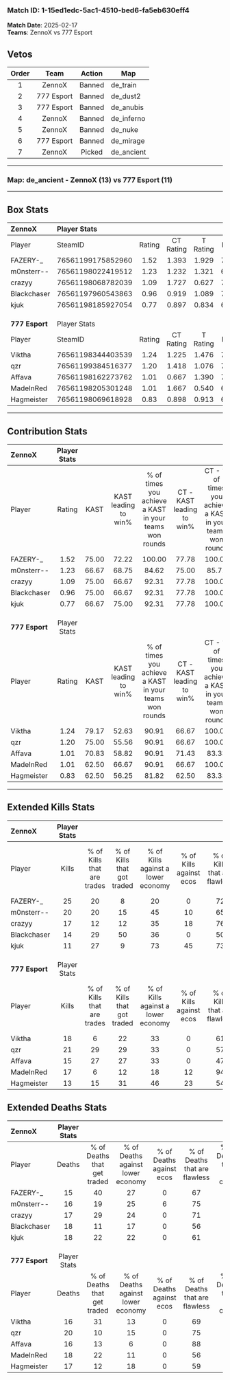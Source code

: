 ### Match ID: 1-15ed1edc-5ac1-4510-bed6-fa5eb630eff4  
**Match Date**: 2025-02-17  
**Teams**: ZennoX vs 777 Esport  

## Vetos  

| Order | Team | Action | Map |
| :---: | :--: | :----: | --- |
| 1 | ZennoX | Banned | de_train |
| 2 | 777 Esport | Banned | de_dust2 |
| 3 | 777 Esport | Banned | de_anubis |
| 4 | ZennoX | Banned | de_inferno |
| 5 | ZennoX | Banned | de_nuke |
| 6 | 777 Esport | Banned | de_mirage |
| 7 | ZennoX | Picked | de_ancient |

---  

### **Map**: de_ancient - ZennoX (13) vs 777 Esport (11)  
---  

## Box Stats  

| **ZennoX**     | Player Stats      |        |           |          |       |       |       |         |        |      |     |
| :- | :- | :-: | :-: | :-: | :-: | :-: | :-: | :-: | :-: | :-: | :-: |
| Player         | SteamID           | Rating | CT Rating | T Rating | KAST  |  ADR  | Kills | Assists | Deaths | K/D  | HS% |
| FAZERY-_       | 76561199175852960 |  1.52  |   1.393   |  1.929   | 75.00 | 101.8 |  25   |    5    |   15   | 1.67 | 56  |
| m0nsterr--     | 76561198022419512 |  1.23  |   1.232   |  1.321   | 66.67 | 87.7  |  20   |    9    |   16   | 1.25 | 40  |
| crazyy         | 76561198068782039 |  1.09  |   1.727   |  0.627   | 75.00 | 70.4  |  17   |    4    |   17   | 1.00 | 70  |
| Blackchaser    | 76561197960543863 |  0.96  |   0.919   |  1.089   | 75.00 | 71.8  |  14   |    4    |   18   | 0.78 | 64  |
| kjuk           | 76561198185927054 |  0.77  |   0.897   |  0.834   | 66.67 | 59.3  |  11   |    8    |   18   | 0.61 | 63  |
|                |                   |        |           |          |       |       |       |         |        |      |     |
|                |                   |        |           |          |       |       |       |         |        |      |     |
|                |                   |        |           |          |       |       |       |         |        |      |     |
| **777 Esport** | Player Stats      |        |           |          |       |       |       |         |        |      |     |
| Player         | SteamID           | Rating | CT Rating | T Rating | KAST  |  ADR  | Kills | Assists | Deaths | K/D  | HS% |
| Viktha         | 76561198344403539 |  1.24  |   1.225   |  1.476   | 79.17 | 86.8  |  18   |    7    |   16   | 1.13 | 55  |
| qzr            | 76561199384516377 |  1.20  |   1.418   |  1.076   | 75.00 | 83.9  |  21   |    3    |   20   | 1.05 | 47  |
| Affava         | 76561198162273762 |  1.01  |   0.667   |  1.390   | 70.83 | 70.8  |  15   |    4    |   16   | 0.94 | 53  |
| MadeInRed      | 76561198205301248 |  1.01  |   1.667   |  0.540   | 62.50 | 79.2  |  17   |    6    |   18   | 0.94 | 47  |
| Hagmeister     | 76561198069618928 |  0.83  |   0.898   |  0.913   | 62.50 | 60.9  |  13   |    6    |   17   | 0.76 | 38  |
---  

## Contribution Stats  

| **ZennoX**     | Player Stats |       |                      |                                                        |                           |                                                             |                          |                                                            |
| :- | :-: | :-: | :-: | :-: | :-: | :-: | :-: | :-: |
| Player         |    Rating    | KAST  | KAST leading to win% | % of times you achieve a KAST in your teams won rounds | CT - KAST leading to win% | CT - % of times you achieve a KAST in your teams won rounds | T - KAST leading to win% | T - % of times you achieve a KAST in your teams won rounds |
| FAZERY-_       |     1.52     | 75.00 |        72.22         |                         100.00                         |           77.78           |                           100.00                            |          66.67           |                           100.00                           |
| m0nsterr--     |     1.23     | 66.67 |        68.75         |                         84.62                          |           75.00           |                            85.71                            |          62.50           |                           83.33                            |
| crazyy         |     1.09     | 75.00 |        66.67         |                         92.31                          |           77.78           |                           100.00                            |          55.56           |                           83.33                            |
| Blackchaser    |     0.96     | 75.00 |        66.67         |                         92.31                          |           77.78           |                           100.00                            |          55.56           |                           83.33                            |
| kjuk           |     0.77     | 66.67 |        75.00         |                         92.31                          |           77.78           |                           100.00                            |          71.43           |                           83.33                            |
|                |              |       |                      |                                                        |                           |                                                             |                          |                                                            |
|                |              |       |                      |                                                        |                           |                                                             |                          |                                                            |
|                |              |       |                      |                                                        |                           |                                                             |                          |                                                            |
| **777 Esport** | Player Stats |       |                      |                                                        |                           |                                                             |                          |                                                            |
| Player         |    Rating    | KAST  | KAST leading to win% | % of times you achieve a KAST in your teams won rounds | CT - KAST leading to win% | CT - % of times you achieve a KAST in your teams won rounds | T - KAST leading to win% | T - % of times you achieve a KAST in your teams won rounds |
| Viktha         |     1.24     | 79.17 |        52.63         |                         90.91                          |           66.67           |                           100.00                            |          40.00           |                           80.00                            |
| qzr            |     1.20     | 75.00 |        55.56         |                         90.91                          |           66.67           |                           100.00                            |          44.44           |                           80.00                            |
| Affava         |     1.01     | 70.83 |        58.82         |                         90.91                          |           71.43           |                            83.33                            |          50.00           |                           100.00                           |
| MadeInRed      |     1.01     | 62.50 |        66.67         |                         90.91                          |           66.67           |                           100.00                            |          66.67           |                           80.00                            |
| Hagmeister     |     0.83     | 62.50 |        56.25         |                         81.82                          |           62.50           |                            83.33                            |          50.00           |                           80.00                            |
---  

## Extended Kills Stats  

| **ZennoX**     | Player Stats |                            |                            |                                    |                         |                              |                                 |                                       |                    |           |
| :- | :-: | :-: | :-: | :-: | :-: | :-: | :-: | :-: | :-: | :-: |
| Player         |    Kills     | % of Kills that are trades | % of Kills that got traded | % of Kills against a lower economy | % of Kills against ecos | % of Kills that are flawless | % of Kills that are close duels | % of Kills that are assisted by flash | Pistol Round Kills | AWP Kills |
| FAZERY-_       |      25      |             20             |             8              |                 20                 |            0            |              72              |                8                |                   8                   |         0          |     4     |
| m0nsterr--     |      20      |             20             |             15             |                 45                 |           10            |              65              |               10                |                   5                   |         5          |     1     |
| crazyy         |      17      |             12             |             12             |                 35                 |           18            |              76              |                0                |                  12                   |         0          |     4     |
| Blackchaser    |      14      |             29             |             50             |                 36                 |            0            |              50              |               21                |                   7                   |         0          |     1     |
| kjuk           |      11      |             27             |             9              |                 73                 |           45            |              73              |                9                |                   9                   |         0          |     0     |
|                |              |                            |                            |                                    |                         |                              |                                 |                                       |                    |           |
|                |              |                            |                            |                                    |                         |                              |                                 |                                       |                    |           |
|                |              |                            |                            |                                    |                         |                              |                                 |                                       |                    |           |
| **777 Esport** | Player Stats |                            |                            |                                    |                         |                              |                                 |                                       |                    |           |
| Player         |    Kills     | % of Kills that are trades | % of Kills that got traded | % of Kills against a lower economy | % of Kills against ecos | % of Kills that are flawless | % of Kills that are close duels | % of Kills that are assisted by flash | Pistol Round Kills | AWP Kills |
| Viktha         |      18      |             6              |             22             |                 33                 |            0            |              61              |                6                |                   0                   |         0          |     0     |
| qzr            |      21      |             29             |             29             |                 33                 |            0            |              57              |               10                |                  24                   |         0          |     3     |
| Affava         |      15      |             27             |             27             |                 33                 |            0            |              47              |                7                |                   0                   |         0          |     1     |
| MadeInRed      |      17      |             6              |             12             |                 18                 |           12            |              94              |                6                |                   0                   |         4          |     1     |
| Hagmeister     |      13      |             15             |             31             |                 46                 |           23            |              54              |                8                |                   0                   |         0          |     0     |
## Extended Deaths Stats  

| **ZennoX**     | Player Stats |                             |                                   |                          |                               |                            |                           |               |
| :- | :-: | :-: | :-: | :-: | :-: | :-: | :-: | :-: |
| Player         |    Deaths    | % of Deaths that get traded | % of Deaths against lower economy | % of Deaths against ecos | % of Deaths that are flawless | % of Deaths that are close | % of Deaths while blinded | Deaths to AWP |
| FAZERY-_       |      15      |             40              |                27                 |            0             |              67               |             7              |             0             |       0       |
| m0nsterr--     |      16      |             19              |                25                 |            6             |              75               |             6              |             0             |       1       |
| crazyy         |      17      |             29              |                24                 |            0             |              71               |             6              |             6             |       1       |
| Blackchaser    |      18      |             11              |                17                 |            0             |              56               |             11             |            11             |       1       |
| kjuk           |      18      |             22              |                22                 |            0             |              61               |             6              |            11             |       1       |
|                |              |                             |                                   |                          |                               |                            |                           |               |
|                |              |                             |                                   |                          |                               |                            |                           |               |
|                |              |                             |                                   |                          |                               |                            |                           |               |
| **777 Esport** | Player Stats |                             |                                   |                          |                               |                            |                           |               |
| Player         |    Deaths    | % of Deaths that get traded | % of Deaths against lower economy | % of Deaths against ecos | % of Deaths that are flawless | % of Deaths that are close | % of Deaths while blinded | Deaths to AWP |
| Viktha         |      16      |             31              |                13                 |            0             |              69               |             6              |            13             |       0       |
| qzr            |      20      |             10              |                15                 |            0             |              75               |             5              |             5             |       1       |
| Affava         |      16      |             13              |                 6                 |            0             |              88               |             13             |             0             |       1       |
| MadeInRed      |      18      |             22              |                11                 |            0             |              56               |             11             |            22             |       1       |
| Hagmeister     |      17      |             12              |                18                 |            0             |              59               |             12             |             0             |       2       |

